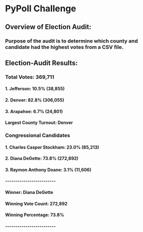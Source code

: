 # PyPoll Challenge

## Overview of Election Audit:
### Purpose of the audit is to determine which county and candidate had the highest votes from a CSV file. 

## Election-Audit Results: 
### Total Votes: 369,711
#### 1. Jefferson: 10.5% (38,855)

#### 2. Denver: 82.8% (306,055)

#### 3. Arapahoe: 6.7% (24,801)

#### Largest County Turnout: Denver

### Congressional Candidates 

#### 1. Charles Casper Stockham: 23.0% (85,213)

#### 2. Diana DeGette: 73.8% (272,892)

#### 3. Raymon Anthony Doane: 3.1% (11,606)

#### -------------------------
#### Winner: Diana DeGette
#### Winning Vote Count: 272,892
#### Winning Percentage: 73.8%
#### -------------------------



